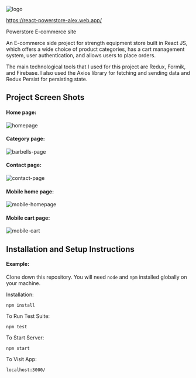 ![logo](https://i.postimg.cc/BQVTf9Jg/logo.png)

https://react-powerstore-alex.web.app/

Powerstore E-commerce site

An E-commerce side project for strength equipment store built in React JS, which offers a wide choice of product categories, has a cart management system, user authentication, and allows users to place orders.

The main technological tools that I used for this project are Redux, Formik, and Firebase. I also used the Axios library for fetching and sending data and Redux Persist for persisting state.

## Project Screen Shots

#### Home page:

![homepage](https://i.postimg.cc/rmJ7jGvK/powerstore-desktop-homepage.jpg)

#### Category page:

![barbells-page](https://i.postimg.cc/CLQT9Nd8/powerstore-desktop-barbells.jpg)

#### Contact page:

![contact-page](https://i.postimg.cc/ydBw0ppM/powerstore-desktop-contact.jpg)

#### Mobile home page:

![mobile-homepage](https://i.postimg.cc/0N7TM1nG/powerstore-mobile-homepage.jpg)

#### Mobile cart page:

![mobile-cart](https://i.postimg.cc/q7ffvvsM/powerstore-mobile-cart.jpg)

## Installation and Setup Instructions

#### Example:

Clone down this repository. You will need `node` and `npm` installed globally on your machine.

Installation:

`npm install`

To Run Test Suite:

`npm test`

To Start Server:

`npm start`

To Visit App:

`localhost:3000/`
